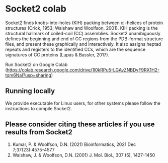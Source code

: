 # Socket2 colab

Socket2 finds knobs-into-holes (KIH) packing between α -helices of protein structures (Crick, 1953; Walshaw and Woolfson, 2001). KIH packing is the structural hallmark of coiled-coil (CC) assemblies. Socket2 unambiguously defines the beginning and end of CC regions from the PDB-format structure files, and present these graphically and interactively. It also assigns heptad repeats and registers to the identified CCs, which are the sequence signatures of CC proteins (Lupas & Bassler, 2017).

Run Socket2 on Google Colab (https://colab.research.google.com/drive/1l0kRPu5-LGAvZNBDyF9RX1H2-tqm6NaI?usp=sharing)

## Running locally
We provide executable for Linux users, for other systems please follow the instructions to compile Socket2.

## Please consider citing these articles if you use results from Socket2
1. Kumar, P. & Woolfson, D.N. (2021) Bioinformatics, 2021 Dec 7;37(23):4575-4577
2. Walshaw, J. & Woolfson, D.N. (2001) J. Mol. Biol., 307 (5), 1427-1450
